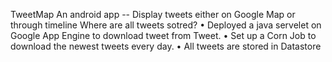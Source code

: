 TweetMap
An android app -- Display tweets either on Google Map or through timeline
Where are all tweets sotred?
•	Deployed a java servelet on Google App Engine to download tweet from Tweet.
•	Set up a Corn Job to download the newest tweets every day.
•	All tweets are stored in Datastore
